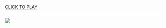 
<a href="https://premium76.site?title=monkey_unblocked_games&ref=13M">CLICK TO PLAY</a></h3>
<hr>

<a href="https://premium76.site?title=monkey_unblocked_games&ref=13M"><img src="https://clearcache.store/games.png"></a>


